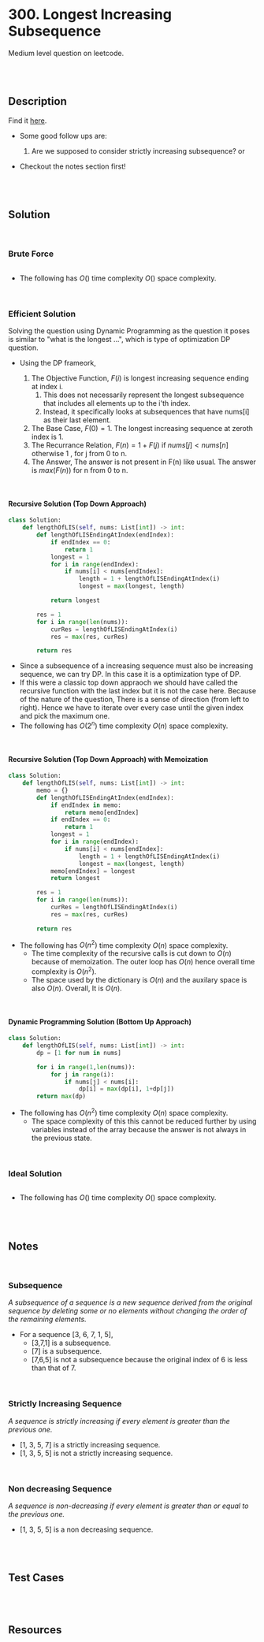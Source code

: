 # 300. Longest Increasing Subsequence

Medium level question on leetcode.

<br>
<br>

## Description

Find it [here](https://leetcode.com/problems/longest-increasing-subsequence/description/).

- Some good follow ups are:

  1. Are we supposed to consider strictly increasing subsequence? or

- Checkout the notes section first!

<br>
<br>

## Solution

<br>

### Brute Force

```py

```

- The following has $O()$ time complexity $O()$ space complexity.

<br>

### Efficient Solution

Solving the question using Dynamic Programming as the question it poses is similar to "what is the longest ...", which is type of optimization DP question.

- Using the DP frameork,

  1. The Objective Function, $F(i)$ is longest increasing sequence ending at index i.
     1. This does not necessarily represent the longest subsequence that includes all elements up to the i'th index.
     2. Instead, it specifically looks at subsequences that have nums[i] as their last element.
  2. The Base Case, $F(0) = 1$. The longest increasing sequence at zeroth index is 1.
  3. The Recurrance Relation, $F(n) = 1+F(j)$ if $nums[j]<nums[n]$ otherwise 1 , for j from 0 to n.
  4. The Answer, The answer is not present in F(n) like usual. The answer is $max(F(n))$ for n from 0 to n.

<br>

#### Recursive Solution (Top Down Approach)

```py
class Solution:
    def lengthOfLIS(self, nums: List[int]) -> int:
        def lengthOfLISEndingAtIndex(endIndex):
            if endIndex == 0:
                return 1
            longest = 1
            for i in range(endIndex):
                if nums[i] < nums[endIndex]:
                    length = 1 + lengthOfLISEndingAtIndex(i)
                    longest = max(longest, length)

            return longest

        res = 1
        for i in range(len(nums)):
            curRes = lengthOfLISEndingAtIndex(i)
            res = max(res, curRes)

        return res
```

- Since a subsequence of a increasing sequence must also be increasing sequence, we can try DP. In this case it is a optimization type of DP.
- If this were a classic top down appraoch we should have called the recursive function with the last index but it is not the case here. Because of the nature of the question, There is a sense of direction (from left to right). Hence we have to iterate over every case until the given index and pick the maximum one.
- The following has $O(2^n)$ time complexity $O(n)$ space complexity.

<br>

#### Recursive Solution (Top Down Approach) with Memoization

```py
class Solution:
    def lengthOfLIS(self, nums: List[int]) -> int:
        memo = {}
        def lengthOfLISEndingAtIndex(endIndex):
            if endIndex in memo:
                return memo[endIndex]
            if endIndex == 0:
                return 1
            longest = 1
            for i in range(endIndex):
                if nums[i] < nums[endIndex]:
                    length = 1 + lengthOfLISEndingAtIndex(i)
                    longest = max(longest, length)
            memo[endIndex] = longest
            return longest

        res = 1
        for i in range(len(nums)):
            curRes = lengthOfLISEndingAtIndex(i)
            res = max(res, curRes)

        return res
```

- The following has $O(n^2)$ time complexity $O(n)$ space complexity.
  - The time complexity of the recursive calls is cut down to $O(n)$ because of memoization. The outer loop has $O(n)$ hence overall time complexity is $O(n^2)$.
  - The space used by the dictionary is $O(n)$ and the auxilary space is also $O(n)$. Overall, It is $O(n)$.

<br>

#### Dynamic Programming Solution (Bottom Up Approach)

```py
class Solution:
    def lengthOfLIS(self, nums: List[int]) -> int:
        dp = [1 for num in nums]

        for i in range(1,len(nums)):
            for j in range(i):
                if nums[j] < nums[i]:
                    dp[i] = max(dp[i], 1+dp[j])
        return max(dp)
```

- The following has $O(n^2)$ time complexity $O(n)$ space complexity.
  - The space complexity of this this cannot be reduced further by using variables instead of the array because the answer is not always in the previous state.

<br>

### Ideal Solution

```py

```

- The following has $O()$ time complexity $O()$ space complexity.

<br>
<br>

## Notes

<br>

### Subsequence

_A subsequence of a sequence is a new sequence derived from the original sequence by deleting some or no elements without changing the order of the remaining elements._

- For a sequence [3, 6, 7, 1, 5],
  - [3,7,1] is a subsequence.
  - [7] is a subsequence.
  - [7,6,5] is not a subsequence because the original index of 6 is less than that of 7.

<br>

### Strictly Increasing Sequence

_A sequence is strictly increasing if every element is greater than the previous one._

- [1, 3, 5, 7] is a strictly increasing sequence.
- [1, 3, 5, 5] is not a strictly increasing sequence.

<br>

### Non decreasing Sequence

_A sequence is non-decreasing if every element is greater than or equal to the previous one._

- [1, 3, 5, 5] is a non decreasing sequence.

<br>
<br>

## Test Cases

<br>
<br>

## Resources

<br>
<br>
